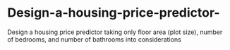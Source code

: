 # Design-a-housing-price-predictor-
Design a housing price predictor taking only floor area (plot size), number of bedrooms, and number of bathrooms into considerations
